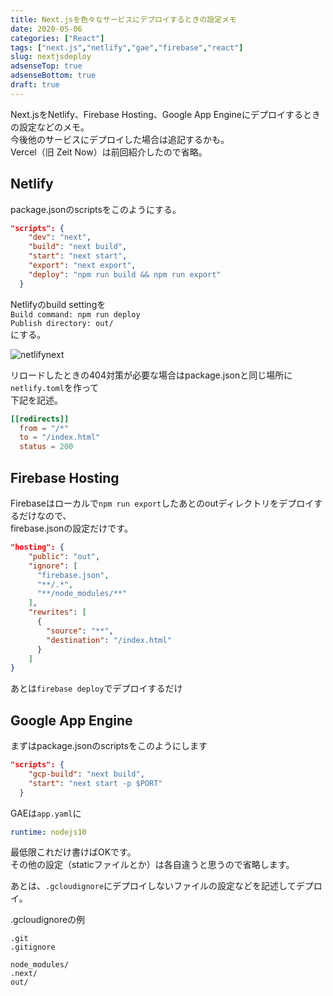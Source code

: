 ```yaml
---
title: Next.jsを色々なサービスにデプロイするときの設定メモ
date: 2020-05-06
categories: ["React"]
tags: ["next.js","netlify","gae","firebase","react"]
slug: nextjsdeploy
adsenseTop: true
adsenseBottom: true
draft: true
---
```


Next.jsをNetlify、Firebase Hosting、Google App Engineにデプロイするときの設定などのメモ。  
今後他のサービスにデプロイした場合は追記するかも。  
Vercel（旧 Zeit Now）は前回紹介したので省略。

## Netlify

package.jsonのscriptsをこのようにする。

```json
"scripts": {
    "dev": "next",
    "build": "next build",
    "start": "next start",
    "export": "next export",
    "deploy": "npm run build && npm run export"
  }
```

Netlifyのbuild settingを  
`Build command: npm run deploy`  
`Publish directory: out/`  
にする。

![netlifynext](../../../images/netlfynext.jpg)

リロードしたときの404対策が必要な場合はpackage.jsonと同じ場所に`netlify.toml`を作って  
下記を記述。

```toml
[[redirects]]
  from = "/*"
  to = "/index.html"
  status = 200
```

## Firebase Hosting

Firebaseはローカルで`npm run export`したあとのoutディレクトリをデプロイするだけなので、  
firebase.jsonの設定だけです。

```json
"hosting": {
    "public": "out",
    "ignore": [
      "firebase.json",
      "**/.*",
      "**/node_modules/**"
    ],
    "rewrites": [
      {
        "source": "**",
        "destination": "/index.html"
      }
    ]
}
```

あとは`firebase deploy`でデプロイするだけ

## Google App Engine

まずはpackage.jsonのscriptsをこのようにします

```json
"scripts": {
    "gcp-build": "next build",
    "start": "next start -p $PORT"
  }
```

GAEは`app.yaml`に

```yaml
runtime: nodejs10
```

最低限これだけ書けばOKです。  
その他の設定（staticファイルとか）は各自違うと思うので省略します。

あとは、`.gcloudignore`にデプロイしないファイルの設定などを記述してデプロイ。

.gcloudignoreの例
```
.git
.gitignore

node_modules/
.next/
out/
```

